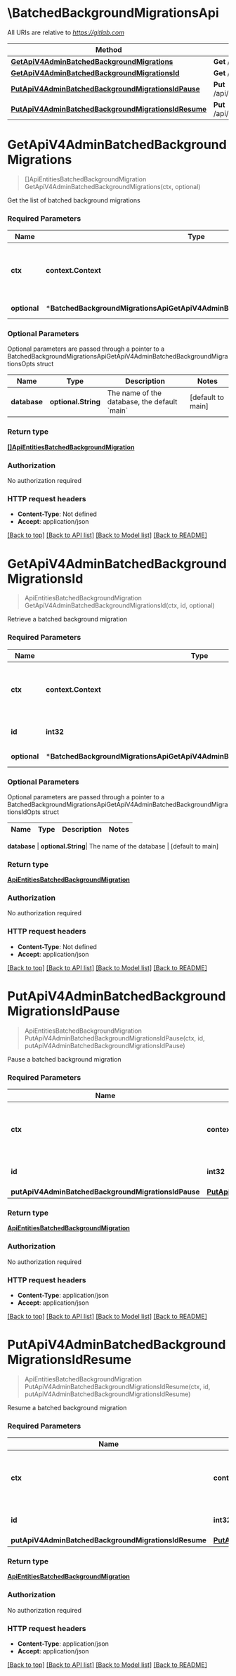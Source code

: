 # \BatchedBackgroundMigrationsApi

All URIs are relative to *https://gitlab.com*

Method | HTTP request | Description
------------- | ------------- | -------------
[**GetApiV4AdminBatchedBackgroundMigrations**](BatchedBackgroundMigrationsApi.md#GetApiV4AdminBatchedBackgroundMigrations) | **Get** /api/v4/admin/batched_background_migrations | 
[**GetApiV4AdminBatchedBackgroundMigrationsId**](BatchedBackgroundMigrationsApi.md#GetApiV4AdminBatchedBackgroundMigrationsId) | **Get** /api/v4/admin/batched_background_migrations/{id} | 
[**PutApiV4AdminBatchedBackgroundMigrationsIdPause**](BatchedBackgroundMigrationsApi.md#PutApiV4AdminBatchedBackgroundMigrationsIdPause) | **Put** /api/v4/admin/batched_background_migrations/{id}/pause | 
[**PutApiV4AdminBatchedBackgroundMigrationsIdResume**](BatchedBackgroundMigrationsApi.md#PutApiV4AdminBatchedBackgroundMigrationsIdResume) | **Put** /api/v4/admin/batched_background_migrations/{id}/resume | 


# **GetApiV4AdminBatchedBackgroundMigrations**
> []ApiEntitiesBatchedBackgroundMigration GetApiV4AdminBatchedBackgroundMigrations(ctx, optional)


Get the list of batched background migrations

### Required Parameters

Name | Type | Description  | Notes
------------- | ------------- | ------------- | -------------
 **ctx** | **context.Context** | context for authentication, logging, cancellation, deadlines, tracing, etc.
 **optional** | ***BatchedBackgroundMigrationsApiGetApiV4AdminBatchedBackgroundMigrationsOpts** | optional parameters | nil if no parameters

### Optional Parameters
Optional parameters are passed through a pointer to a BatchedBackgroundMigrationsApiGetApiV4AdminBatchedBackgroundMigrationsOpts struct

Name | Type | Description  | Notes
------------- | ------------- | ------------- | -------------
 **database** | **optional.String**| The name of the database, the default &#x60;main&#x60; | [default to main]

### Return type

[**[]ApiEntitiesBatchedBackgroundMigration**](API_Entities_BatchedBackgroundMigration.md)

### Authorization

No authorization required

### HTTP request headers

 - **Content-Type**: Not defined
 - **Accept**: application/json

[[Back to top]](#) [[Back to API list]](../README.md#documentation-for-api-endpoints) [[Back to Model list]](../README.md#documentation-for-models) [[Back to README]](../README.md)

# **GetApiV4AdminBatchedBackgroundMigrationsId**
> ApiEntitiesBatchedBackgroundMigration GetApiV4AdminBatchedBackgroundMigrationsId(ctx, id, optional)


Retrieve a batched background migration

### Required Parameters

Name | Type | Description  | Notes
------------- | ------------- | ------------- | -------------
 **ctx** | **context.Context** | context for authentication, logging, cancellation, deadlines, tracing, etc.
  **id** | **int32**| The batched background migration id | 
 **optional** | ***BatchedBackgroundMigrationsApiGetApiV4AdminBatchedBackgroundMigrationsIdOpts** | optional parameters | nil if no parameters

### Optional Parameters
Optional parameters are passed through a pointer to a BatchedBackgroundMigrationsApiGetApiV4AdminBatchedBackgroundMigrationsIdOpts struct

Name | Type | Description  | Notes
------------- | ------------- | ------------- | -------------

 **database** | **optional.String**| The name of the database | [default to main]

### Return type

[**ApiEntitiesBatchedBackgroundMigration**](API_Entities_BatchedBackgroundMigration.md)

### Authorization

No authorization required

### HTTP request headers

 - **Content-Type**: Not defined
 - **Accept**: application/json

[[Back to top]](#) [[Back to API list]](../README.md#documentation-for-api-endpoints) [[Back to Model list]](../README.md#documentation-for-models) [[Back to README]](../README.md)

# **PutApiV4AdminBatchedBackgroundMigrationsIdPause**
> ApiEntitiesBatchedBackgroundMigration PutApiV4AdminBatchedBackgroundMigrationsIdPause(ctx, id, putApiV4AdminBatchedBackgroundMigrationsIdPause)


Pause a batched background migration

### Required Parameters

Name | Type | Description  | Notes
------------- | ------------- | ------------- | -------------
 **ctx** | **context.Context** | context for authentication, logging, cancellation, deadlines, tracing, etc.
  **id** | **int32**| The batched background migration id | 
  **putApiV4AdminBatchedBackgroundMigrationsIdPause** | [**PutApiV4AdminBatchedBackgroundMigrationsIdPause**](PutApiV4AdminBatchedBackgroundMigrationsIdPause.md)|  | 

### Return type

[**ApiEntitiesBatchedBackgroundMigration**](API_Entities_BatchedBackgroundMigration.md)

### Authorization

No authorization required

### HTTP request headers

 - **Content-Type**: application/json
 - **Accept**: application/json

[[Back to top]](#) [[Back to API list]](../README.md#documentation-for-api-endpoints) [[Back to Model list]](../README.md#documentation-for-models) [[Back to README]](../README.md)

# **PutApiV4AdminBatchedBackgroundMigrationsIdResume**
> ApiEntitiesBatchedBackgroundMigration PutApiV4AdminBatchedBackgroundMigrationsIdResume(ctx, id, putApiV4AdminBatchedBackgroundMigrationsIdResume)


Resume a batched background migration

### Required Parameters

Name | Type | Description  | Notes
------------- | ------------- | ------------- | -------------
 **ctx** | **context.Context** | context for authentication, logging, cancellation, deadlines, tracing, etc.
  **id** | **int32**| The batched background migration id | 
  **putApiV4AdminBatchedBackgroundMigrationsIdResume** | [**PutApiV4AdminBatchedBackgroundMigrationsIdResume**](PutApiV4AdminBatchedBackgroundMigrationsIdResume.md)|  | 

### Return type

[**ApiEntitiesBatchedBackgroundMigration**](API_Entities_BatchedBackgroundMigration.md)

### Authorization

No authorization required

### HTTP request headers

 - **Content-Type**: application/json
 - **Accept**: application/json

[[Back to top]](#) [[Back to API list]](../README.md#documentation-for-api-endpoints) [[Back to Model list]](../README.md#documentation-for-models) [[Back to README]](../README.md)

